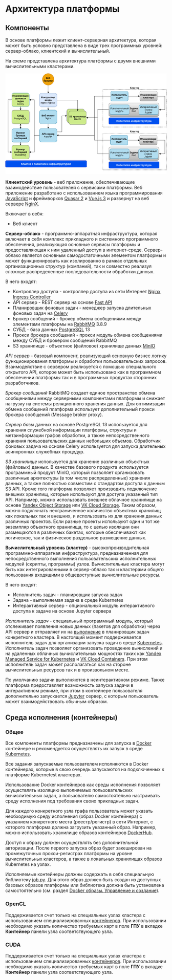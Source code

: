 # Архитектура платформы

## Компоненты

В основе платформы лежит клиент-серверная архитектура, которая может быть условно представлена в виде трех программных уровней: сервер-облако, клиентский и вычислительный.

На схеме представлена архитектура платформы с двумя внешними вычислительными кластерами.

![Архитектура](./images/components_ru.png)

**Клиентский уровень** - веб приложение, обеспечивающие взаимодействие пользователей с сервисами платформы. Веб приложение разработано с использованием языка программирования [JavaScript](https://www.javascript.com/) и фреймворков [Quasar 2](https://quasar.dev/) и [Vue.js 3](https://v3.vuejs.org/) и развернут на веб сервере [NginX](https://nginx.org/en/).

Включает в себя:

- Веб клиент

**Сервер-облако** - программно-аппаратная инфраструктура, которая включает в себя комплекс прикладного и системного программного обеспечения, реализующая основные сервисы платформы и предоставляющая к ним удаленный доступ в интернет-среде. Сервер-облако является основным самодостаточными элементом платформы и может функционировать как изолированно в рамках отдельных организационных структур (компаний), так и совместно реализуя сложные распределенные последовательности обработки данных.

В него входят:

- Контроллер доступа - контроллер доступа из сети Интернет [Nginx Ingress Controller](https://kubernetes.github.io/ingress-nginx/)
- API сервер - REST сервер на основе [Fast API](https://fastapi.tiangolo.com/)
- Планировщик фоновых задач - менеджер запуска длительных фоновых задач на [Celery](https://docs.celeryproject.org/)
- Брокер сообщений - брокер обмена сообщениями между элементами платформы на [RabbitMQ](https://www.rabbitmq.com/) 3.8.9
- СУБД - база данных [PostgreSQL](https://www.postgresql.org/) 13
- Прокси брокера сообщений - прокси модуль обмена сообщениями между СУБД и брокером сообщений RabbitMQ
- S3 хранилище - объектное (файловое) хранилище данных [MinIO](https://min.io)

_API сервер_ - базовый компонент, реализующий основную бизнес логику функционирования платформы и обработки пользовательских запросов. Взаимодействие с сервером реализуется с помощью специального открытого API, которое может быть использовано как в программном обеспечении платформы так и в программных продуктах сторонних разработчиков.

_Брокер сообщений_ RabbitMQ создает единое пространство обмена сообщениями между серверными компонентами платформы и снижает нагрузку на системы реляционного хранения данных. Для оптимизации обмена сообщений платформа использует дополнительный прокси брокера сообщений (Message broker proxy).

_Сервер базы_ данных на основе PostgreSQL 13 используется для хранения служебной информации платформы, структуры и метаинформации графов обработки, а также непосредственного хранения пользовательских данных небольших объемов.
Обработчик фоновых задача на основе Celery используется для запуска длительных асинхронных служебных процедур.

_S3 хранилище_ используется для хранение различных объектных (файловых) данных. В качестве базового продукта используется программный продукт MinIO, который позволяет организовать различные архитектуры (в том числе распределенные) хранения данных, а также полностью совместим с стандартом доступа к данным S3 API. Кроме того платформа позволяет производить подключение внешних хранилищ, которые используют для доступа указанный тип API. Например, можно использовать внешнее облачное хранилище на основе [Yandex Object Storage](https://cloud.yandex.com/en/services/storage) или [VK Cloud Storage](https://mcs.mail.ru/storage/). Таким образом, можно подключать неограниченное количество объектных хранилищ как локальных так и внешних, и использовать их для хранения данных различных проектов. Если разные проекты используют один и тот же экземпляр объектного хранилища, то с целью изоляции они размещаются в различных бакетах, которые обеспечивают как логическое, так и физическое раздельное размещение данных.

**Вычислительный уровень (кластер)** - высокопроизводительная программно-аппаратная инфраструктура, предназначенная для непосредственного выполнения пользовательских исполнительных модулей (скрипты, программы) узлов.
Вычислительные кластера могут быть как интегрированными в сервер-облако так и кластерами общего пользования входящими в общедоступные вычислительные ресурсы.

В него входят:

- Исполнитель задач - планировщик запуска задач
- Задача - выполняемая задача в среде Kubernetes
- Интерактивный сервер - опциональный модуль интерактивного доступа к задаче на основе Jupyter сервера

_Исполнитель задач_ - специальный программный модуль, который отслеживает появления новых данных (пакетов для обработки) через API сервер и отправляет их на [выполнение](#TODO) в планировщик задач конкретного кластера.
В настоящий момент поддерживается исполнитель задач для организации запуска задач в среде [Kubernetes](https://kubernetes.io/). Исполнитель задач позволяет организовать проведение вычислений и на удаленных облачных вычислительных мощностях таких как [Yandex Managed Service for Kubernetes](https://cloud.yandex.com/en/services/managed-kubernetes) и [VK Cloud Containers](https://mcs.mail.ru/containers/). При этом исполнитель задач может располагаться как на стороне вычислительных ресурсов так и в произвольном месте.

По умолчанию задачи выполняются в неинтерактивном режиме. Также платформа предоставляет возможность запуска задачи в интерактивном режиме, при этом в контейнере пользователя дополнительно запускается [Jupyter](https://jupyter.org/) сервер, с которым пользователь может взаимодействовать обычным образом.

## Среда исполнения (контейнеры)

### Общее

Все компоненты платформы предназначены для запуска в [Docker](https://www.docker.com/) контейнере и рекомендуется осуществлять их запуск в среде [Kubernetes](https://kubernetes.io/).

Все задания запускаемые пользователем исполняются в Docker контейнерах, которые в свою очередь запускаются на подключенных к платформе Kubernetest кластерах.

Использование Docker контейнеров как среды исполнения позволяет осуществлять изоляцию выполняемых пользовательских вычислительных задач, а пользователю самостоятельно настраивать среду исполнения под требования своих прикладных задач.

Для каждого конкретного узла графа пользователь может указать необходимую среду исполнения (образ Docker контейнера) с указанием конкретного места (реестр/регистр) в сети Интернет, с которого платформа должна загрузить указанный образ. Например, можно использовать хранилище образов контейнеров [DockerHub](https://hub.docker.com/).

Доступ к образу должен осуществлять без дополнительной авторизации. После первого запуска образ будет закеширован на промежуточных прокси-регистрах платформы на уровне вычислительных кластеров, а также в локальных хранилищах образов Kubernetes на узлах.

Исполняемые контейнеры должны содержать в себя специальную библиотеку [job.py](https://github.com/rndflow/rndflow-job-py). Для этого образ должен быть создан из доступных базовых образов платформы или библиотека должна быть установлена самостоятельно (см. раздел [Docker образы. Управление и создание](#TODO)).

### OpenCL

Поддерживается счет только на специальных узлах кластера с использованием специализированных [контейнеров](#TODO).
При использовании необходимо указать количество требуемых карт в поле **ГПУ** в вкладке **Контейнер** панели узла соответствующего узла.

### CUDA

Поддерживается счет только на специальных узлах кластера с использованием специализированных [контейнеров](#TODO).
При использовании необходимо указать количество требуемых карт в поле **ГПУ** в вкладке **Контейнер** панели узла соответствующего узла.
